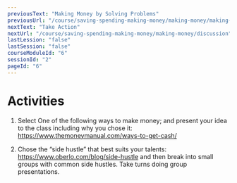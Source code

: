 ```yaml
---
previousText: "Making Money by Solving Problems"
previousUrl: "/course/saving-spending-making-money/making-money/making-money-by-solving-problems"
nextText: "Take Action"
nextUrl: "/course/saving-spending-making-money/making-money/discussion"
lastLession: "false"
lastSession: "false"
courseModuleId: "6"
sessionId: "2"
pageId: "6"
---
```



# Activities

1. Select One of the following ways to make money; and present your idea to the class including why you chose it:
https://www.themoneymanual.com/ways-to-get-cash/

2. Chose the “side hustle” that best suits your talents: https://www.oberlo.com/blog/side-hustle and then break into small groups with common side hustles. Take turns doing group presentations.  
